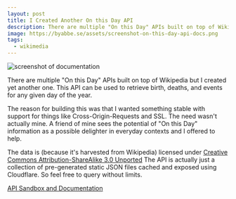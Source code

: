 ```yaml
---
layout: post
title: I Created Another On this Day API
description: There are multiple "On this Day" APIs built on top of Wikipedia but I created yet another one. This API can be used to retrieve birth, deaths, and events for any given day of the year.
image: https://byabbe.se/assets/screenshot-on-this-day-api-docs.png
tags:
  - wikimedia
---
```


![screenshot of documentation](https://byabbe.se/assets/screenshot-on-this-day-api-docs.png)

There are multiple "On this Day" APIs built on top of Wikipedia but I created yet another one. This API can be used to retrieve birth, deaths, and events for any given day of the year.

The reason for building this was that I wanted something stable with support for things like Cross-Origin-Requests and SSL. The need wasn't actually mine. A friend of mine sees the potential of "On this Day" information as a possible delighter in everyday contexts and I offered to help.

The data is (because it's harvested from Wikipedia) licensed under [Creative Commons Attribution-ShareAlike 3.0 Unported](https://en.wikipedia.org/wiki/Wikipedia:Text_of_Creative_Commons_Attribution-ShareAlike_3.0_Unported_License) The API is actually just a collection of pre-generated static JSON files cached and exposed using Cloudflare. So feel free to query without limits.

[API Sandbox and Documentation](https://byabbe.se/on-this-day/)
